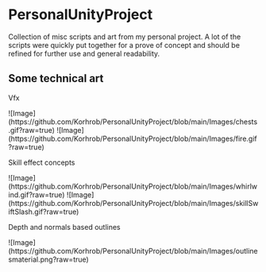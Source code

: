 # PersonalUnityProject

Collection of misc scripts and art from my personal project.
A lot of the scripts were quickly put together for a prove of concept and should be refined for further use and general readability.



## Some technical art
<p>Vfx</p>
![Image](https://github.com/Korhrob/PersonalUnityProject/blob/main/Images/chests.gif?raw=true)
![Image](https://github.com/Korhrob/PersonalUnityProject/blob/main/Images/fire.gif?raw=true)

<p>Skill effect concepts</p>
![Image](https://github.com/Korhrob/PersonalUnityProject/blob/main/Images/whirlwind.gif?raw=true)
![Image](https://github.com/Korhrob/PersonalUnityProject/blob/main/Images/skillSwiftSlash.gif?raw=true)

<p>Depth and normals based outlines</p>
![Image](https://github.com/Korhrob/PersonalUnityProject/blob/main/Images/outlinesmaterial.png?raw=true)
